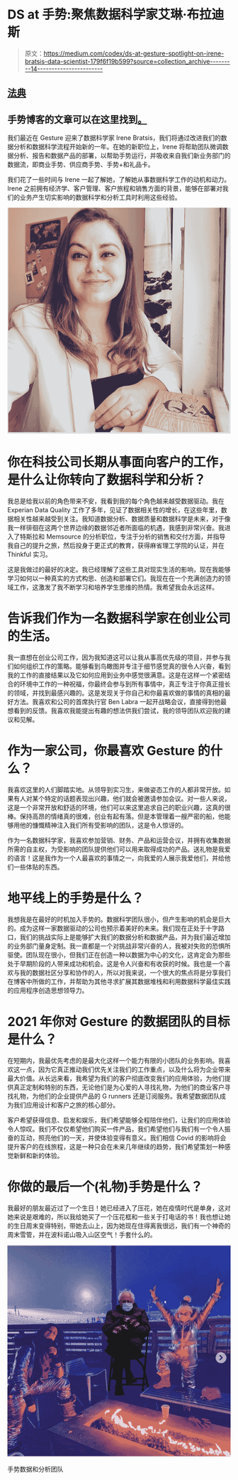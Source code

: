 # DS at 手势:聚焦数据科学家艾琳·布拉迪斯

> 原文：<https://medium.com/codex/ds-at-gesture-spotlight-on-irene-bratsis-data-scientist-179f6f19b599?source=collection_archive---------14----------------------->

## [法典](http://medium.com/codex)

## 手势博客的文章可以在这里找到[。](https://www.blog.yourgesture.com/post/ds-at-gesture-spotlight-on-irene-bratsis-data-scientist)

我们最近在 Gesture 迎来了数据科学家 Irene Bratsis，我们将通过改进我们的数据分析和数据科学流程开始新的一年。在她的新职位上，Irene 将帮助团队微调数据分析、报告和数据产品的部署，以帮助手势运行，并吸收来自我们新业务部门的数据流，即商业手势、供应商手势、手势+和礼品卡。

我们花了一些时间与 Irene 一起了解她，了解她从事数据科学工作的动机和动力。Irene 之前拥有经济学、客户管理、客户旅程和销售方面的背景，能够在部署对我们的业务产生切实影响的数据科学和分析工具时利用这些经验。

![](img/cbd455a61b2f9c767f7df55dd5549bb7.png)

# 你在科技公司长期从事面向客户的工作，是什么让你转向了数据科学和分析？

我总是给我以前的角色带来不安，我看到我的每个角色越来越受数据驱动。我在 Experian Data Quality 工作了多年，见证了数据相关性的增长，在这些年里，数据相关性越来越受到关注。我知道数据分析、数据质量和数据科学是未来，对于像我一样徘徊在这两个世界边缘的数据邻近者所面临的机遇，我感到非常兴奋。我进入了特斯拉和 Memsource 的分析职位，专注于分析的销售和交付方面，并指导我自己的提升之旅，然后投身于更正式的教育，获得麻省理工学院的认证，并在 Thinkful 实习。

这是我做过的最好的决定。我已经理解了这些工具对现实生活的影响，现在我能够学习如何以一种真实的方式构思、创造和部署它们。我现在在一个充满创造力的领域工作，这激发了我不断学习和培养学生思维的热情。我希望我会永远这样。

# 告诉我们作为一名数据科学家在创业公司的生活。

我一直想在创业公司工作，因为我知道这可以让我从事高优先级的项目，并参与我们如何组织工作的策略。能够看到鸟瞰图并专注于细节感觉真的很令人兴奋，看到我的工作的直接结果以及它如何应用到业务中感觉很满意。这是在这样一个紧密结合的环境中工作的一种祝福，你最终会参与到所有事情中，真正专注于你真正擅长的领域，并找到最感兴趣的。这是发现关于你自己和你最喜欢做的事情的真相的最好方法。我喜欢和公司的首席执行官 Ben Labra 一起开战略会议，直接得到他最想看到的反馈。我喜欢我能提出有趣的想法供我们尝试，我的领导团队欢迎我的建议和见解。

# 作为一家公司，你最喜欢 Gesture 的什么？

我喜欢这里的人们脚踏实地。从领导到实习生，来做姿态工作的人都非常开放。如果有人对某个特定的话题表现出兴趣，他们就会被邀请参加会议。对一些人来说，这是一个非常开放和舒适的环境，他们可以来这里追求自己的职业兴趣，这真的很棒。保持高昂的情绪真的很难，创业有起有落。但是本管理着一艘严密的船，他能够用他的慷慨精神注入我们所有受影响的团队，这是令人惊讶的。

作为一名数据科学家，我喜欢参加营销、财务、产品和运营会议，并拥有收集数据所需的自主权，为受影响的团队提供他们可以用来取得成功的产品。送礼物是我爱的语言！这是我作为一个人最喜欢的事情之一，向我爱的人展示我爱他们，并给他们一些体贴的东西。

# 地平线上的手势是什么？

我想我是在最好的时机加入手势的。数据科学团队很小，但产生影响的机会是巨大的。成为这样一家数据驱动的公司也预示着美好的未来。我们现在正处于十字路口，我们的挑战实际上是能够扩大我们的数据分析和数据产品，并为我们最近增加的业务部门量身定制。我一直都是一个对挑战非常兴奋的人，我被对失败的恐惧所驱使。团队现在很小，但我们正在创造一种以数据为中心的文化，这肯定会为那些处于早期阶段的人带来成功和机会。这是令人兴奋和有收获的时候。我也是一个喜欢与我的数据社区分享和协作的人，所以对我来说，一个很大的焦点将是分享我们在博客中所做的工作，并帮助为其他寻求扩展其数据堆栈和利用数据科学最佳实践的应用程序创造思想领导力。

# 2021 年你对 Gesture 的数据团队的目标是什么？

在短期内，我最优先考虑的是最大化这样一个能力有限的小团队的业务影响。我喜欢这一点，因为它真正推动我们优先关注我们的工作重点，以及什么将为企业带来最大价值。从长远来看，我希望为我们的客户彻底改变我们的应用体验，为他们提供真正定制和特别的东西，无论他们是为心爱的人寻找礼物，为他们的商业客户寻找礼物，为他们的企业提供产品的 G runners 还是订阅服务。我希望数据团队成为我们应用设计和客户之旅的核心部分。

客户希望获得信息、启发和娱乐，我们希望能够全程陪伴他们，让我们的应用体验令人惊叹。我们不仅仅希望他们购买一件产品，我们希望他们与我们有一个令人振奋的互动，照亮他们的一天，并使体验变得有意义。我们相信 Covid 的影响将会提升客户的在线旅程，这是一种只会在未来几年继续的趋势，我们希望策划一种感觉新鲜和新的体验。

# 你做的最后一个(礼物)手势是什么？

我最好的朋友最近过了一个生日！她已经进入了压花，她在疫情时代是单身，这对她来说是艰难的，所以我给她买了一个压花框和一些关于打电话的书！我也想让她的生日周末变得特别，带她去山上，因为她现在住得离我很远，我们有一个神奇的周末雪管，并在波科诺山吸入山区空气！手套什么的。

![](img/9f2f2c9094d99e148979012a311177f6.png)

手势数据和分析团队